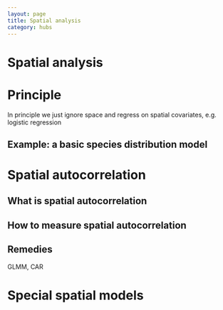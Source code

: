 ```yaml
---
layout: page
title: Spatial analysis
category: hubs
---
```


Spatial analysis
===


# Principle

In principle we just ignore space and regress on spatial covariates, e.g. logistic regression


## Example: a basic species distribution model



# Spatial autocorrelation

## What is spatial autocorrelation


## How to measure spatial autocorrelation

## Remedies

GLMM, CAR


# Special spatial models

